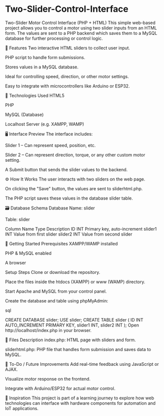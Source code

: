 # Two-Slider-Control-Interface

Two-Slider Motor Control Interface (PHP + HTML)
This simple web-based project allows you to control a motor using two slider inputs from an HTML form. The values are sent to a PHP backend which saves them to a MySQL database for further processing or control logic.

📌 Features
Two interactive HTML sliders to collect user input.

PHP script to handle form submissions.

Stores values in a MySQL database.

Ideal for controlling speed, direction, or other motor settings.

Easy to integrate with microcontrollers like Arduino or ESP32.

🧰 Technologies Used
HTML5

PHP

MySQL (Database)

Localhost Server (e.g. XAMPP, WAMP)

🖥️ Interface Preview
The interface includes:

Slider 1 – Can represent speed, position, etc.

Slider 2 – Can represent direction, torque, or any other custom motor setting.

A Submit button that sends the slider values to the backend.

⚙️ How It Works
The user interacts with two sliders on the web page.

On clicking the "Save" button, the values are sent to sliderhtml.php.

The PHP script saves these values in the database slider table.

🗃️ Database Schema
Database Name: slider

Table: slider

Column Name	Type	Description
ID	INT	Primary key, auto-increment
slider1	INT	Value from first slider
slider2	INT	Value from second slider

🚀 Getting Started
Prerequisites
XAMPP/WAMP installed

PHP & MySQL enabled

A browser

Setup Steps
Clone or download the repository.

Place the files inside the htdocs (XAMPP) or www (WAMP) directory.

Start Apache and MySQL from your control panel.

Create the database and table using phpMyAdmin:

sql

CREATE DATABASE slider;
USE slider;
CREATE TABLE slider (
    ID INT AUTO_INCREMENT PRIMARY KEY,
    slider1 INT,
    slider2 INT
);
Open http://localhost/index.php in your browser.

📂 Files Description
index.php: HTML page with sliders and form.

sliderhtml.php: PHP file that handles form submission and saves data to MySQL.

🔧 To-Do / Future Improvements
Add real-time feedback using JavaScript or AJAX.

Visualize motor response on the frontend.

Integrate with Arduino/ESP32 for actual motor control.

🧠 Inspiration
This project is part of a learning journey to explore how web technologies can interface with hardware components for automation and IoT applications.
